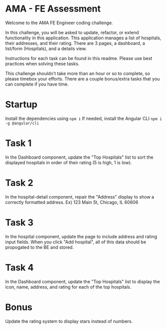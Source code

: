 # AMA - FE Assessment

Welcome to the AMA FE Engineer coding challenge.

In this challenge, you will be asked to update, refactor, or extend functionality in this application. This application manages a list of hospitals, their addresses, and their rating. There are 3 pages, a dashboard, a list/form (Hospitals), and a details view.

Instructions for each task can be found in this readme. Please use best practices when solving these tasks.

This challenge shouldn't take more than an hour or so to complete, so please timebox your efforts. There are a couple bonus/extra tasks that you can complete if you have time.

# Startup
Install the dependencies using `npm i`
If needed, install the Angular CLI `npm i -g @angular/cli`


# Task 1

In the Dashboard component, update the "Top Hospitals" list to sort the displayed hospitals in order of their rating (5 is high, 1 is low).


# Task 2

In the hospital-detail component, repair the "Address" display to show a correctly formatted address. Ex) 123 Main St, Chicago, IL 60606


# Task 3

In the hospital component, update the page to include address and rating input fields. When you click "Add hospital", all of this data should be propogated to the BE and stored.


# Task 4
In the Dashboard component, update the "Top Hospitals" list to display the icon, name, address, and rating for each of the top hospitals.


# Bonus
Update the rating system to display stars instead of numbers.
